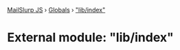 [MailSlurp JS](../README.md) › [Globals](../globals.md) › ["lib/index"](_lib_index_.md)

# External module: "lib/index"


